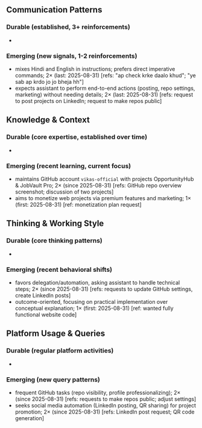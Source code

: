 ## Communication Patterns
### Durable (established, 3+ reinforcements)
- 

### Emerging (new signals, 1-2 reinforcements)
- mixes Hindi and English in instructions; prefers direct imperative commands; 2× (last: 2025-08-31) [refs: "ap check krke daalo khud"; "ye sab ap krdo jo jo bheja hh"]
- expects assistant to perform end-to-end actions (posting, repo settings, marketing) without needing details; 2× (last: 2025-08-31) [refs: request to post projects on LinkedIn; request to make repos public]

## Knowledge & Context
### Durable (core expertise, established over time)
- 

### Emerging (recent learning, current focus)
- maintains GitHub account `vikas-official` with projects OpportunityHub & JobVault Pro; 2× (since 2025-08-31) [refs: GitHub repo overview screenshot; discussion of two projects]
- aims to monetize web projects via premium features and marketing; 1× (first: 2025-08-31) [ref: monetization plan request]

## Thinking & Working Style
### Durable (core thinking patterns)
- 

### Emerging (recent behavioral shifts)
- favors delegation/automation, asking assistant to handle technical steps; 2× (since 2025-08-31) [refs: requests to update GitHub settings, create LinkedIn posts]
- outcome-oriented, focusing on practical implementation over conceptual explanation; 1× (first: 2025-08-31) [ref: wanted fully functional website code]

## Platform Usage & Queries
### Durable (regular platform activities)
- 

### Emerging (new query patterns)
- frequent GitHub tasks (repo visibility, profile professionalizing); 2× (since 2025-08-31) [refs: requests to make repos public; adjust settings]
- seeks social media automation (LinkedIn posting, QR sharing) for project promotion; 2× (since 2025-08-31) [refs: LinkedIn post request; QR code generation]